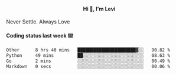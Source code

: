 <h4 style="text-align: center;">Hi 👋, I'm Levi</h4>  Never Settle. Always Love
<!---<img align="right" alt="Coding" width="300" src="https://i.pinimg.com/originals/81/17/8b/81178b47a8598f0c81c4799f2cdd4057.gif"></p> --->

#### Coding status last week ⌨️

<!--START_SECTION:waka-->

```txt
Other      8 hrs 40 mins   ██████████████████████▓░░   90.82 %
Python     49 mins         ██░░░░░░░░░░░░░░░░░░░░░░░   08.63 %
Go         2 mins          ░░░░░░░░░░░░░░░░░░░░░░░░░   00.49 %
Markdown   0 secs          ░░░░░░░░░░░░░░░░░░░░░░░░░   00.06 %
```

<!--END_SECTION:waka-->
